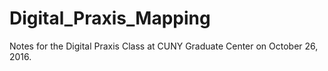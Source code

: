 # Digital_Praxis_Mapping

Notes for the Digital Praxis Class at CUNY Graduate Center on October 26, 2016.
